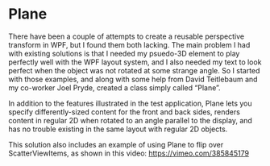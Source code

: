 Plane
============

There have been a couple of attempts to create a reusable perspective transform in WPF, but I found them both lacking. The main problem I had with existing solutions is that I needed my psuedo-3D element to play perfectly well with the WPF layout system, and I also needed my text to look perfect when the object was not rotated at some strange angle. So I started with those examples, and along with some help from David Teitlebaum and my co-worker Joel Pryde, created a class simply called “Plane”.

In addition to the features illustrated in the test application, Plane lets you specify differently-sized content for the front and back sides, renders content in regular 2D when rotated to an angle parallel to the display, and has no trouble existing in the same layout with regular 2D objects.

This solution also includes an example of using Plane to flip over ScatterViewItems, as shown in this video: https://vimeo.com/385845179
